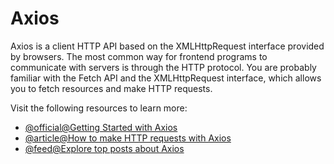 # Axios

Axios is a client HTTP API based on the XMLHttpRequest interface provided by browsers. The most common way for frontend programs to communicate with servers is through the HTTP protocol. You are probably familiar with the Fetch API and the XMLHttpRequest interface, which allows you to fetch resources and make HTTP requests.

Visit the following resources to learn more:

- [@official@Getting Started with Axios](https://axios-http.com/docs/intro)
- [@article@How to make HTTP requests with Axios](https://blog.logrocket.com/how-to-make-http-requests-like-a-pro-with-axios/#why)
- [@feed@Explore top posts about Axios](https://app.daily.dev/tags/axios?ref=roadmapsh)
